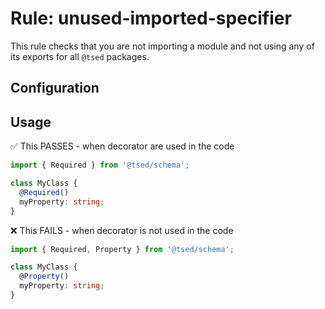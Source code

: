 # Rule: unused-imported-specifier

This rule checks that you are not importing a module and not using any of its exports 
for all `@tsed` packages.

## Configuration
## Usage

✅ This PASSES - when decorator are used in the code

```ts
import { Required } from '@tsed/schema';

class MyClass {
  @Required()
  myProperty: string;
}
```

❌ This FAILS - when decorator is not used in the code

```ts
import { Required, Property } from '@tsed/schema';

class MyClass {
  @Property()
  myProperty: string;
}
```
